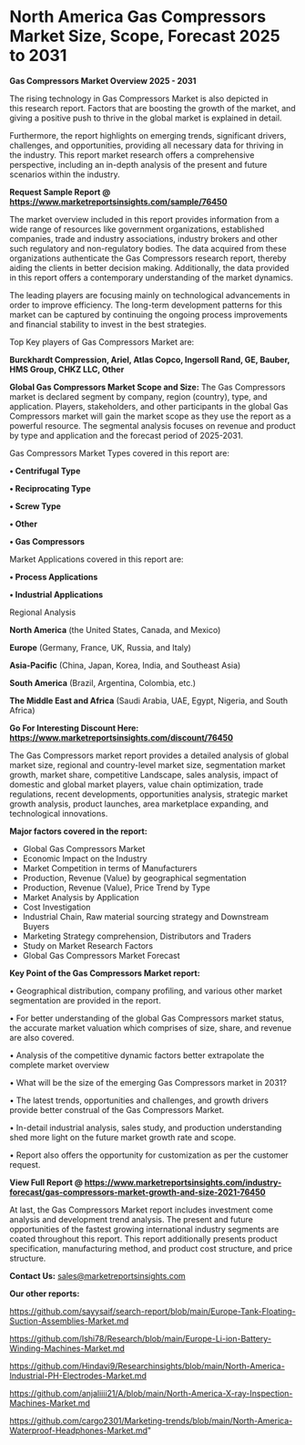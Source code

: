 # North America Gas Compressors Market Size, Scope, Forecast 2025 to 2031

<Strong> Gas Compressors Market Overview 2025 - 2031</strong>

The rising technology in Gas Compressors Market is also depicted in this research report. Factors that are boosting the growth of the market, and giving a positive push to thrive in the global market is explained in detail.

Furthermore, the report highlights on emerging trends, significant drivers, challenges, and opportunities, providing all necessary data for thriving in the industry. This report market research offers a comprehensive perspective, including an in-depth analysis of the present and future scenarios within the industry.

<strong>Request Sample Report @ <a href=https://www.marketreportsinsights.com/sample/76450>https://www.marketreportsinsights.com/sample/76450</a></strong>

The market overview included in this report provides information from a wide range of resources like government organizations, established companies, trade and industry associations, industry brokers and other such regulatory and non-regulatory bodies. The data acquired from these organizations authenticate the Gas Compressors research report, thereby aiding the clients in better decision making. Additionally, the data provided in this report offers a contemporary understanding of the market dynamics.

The leading players are focusing mainly on technological advancements in order to improve efficiency. The long-term development patterns for this market can be captured by continuing the ongoing process improvements and financial stability to invest in the best strategies.

Top Key players of Gas Compressors Market are:

<strong>Burckhardt Compression, Ariel, Atlas Copco, Ingersoll Rand, GE, Bauber, HMS Group, CHKZ LLC, Other</strong>

<strong><b>Global Gas Compressors Market Scope and Size:</b></strong>
The Gas Compressors market is declared segment by company, region (country), type, and application. Players, stakeholders, and other participants in the global Gas Compressors market will gain the market scope as they use the report as a powerful resource. The segmental analysis focuses on revenue and product by type and application and the forecast period of 2025-2031.

Gas Compressors Market Types covered in this report are:

<strong>• Centrifugal Type

• Reciprocating Type

• Screw Type

• Other

• Gas Compressors</strong>

Market Applications covered in this report are:

<strong>• Process Applications

• Industrial Applications</strong> 

Regional Analysis

<strong>North America</strong> (the United States, Canada, and Mexico)

<strong>Europe</strong> (Germany, France, UK, Russia, and Italy)

<strong>Asia-Pacific</strong> (China, Japan, Korea, India, and Southeast Asia)

<strong>South America</strong> (Brazil, Argentina, Colombia, etc.)

<strong>The Middle East and Africa</strong> (Saudi Arabia, UAE, Egypt, Nigeria, and South Africa)

<strong>Go For Interesting Discount Here: <a href=https://www.marketreportsinsights.com/discount/76450>https://www.marketreportsinsights.com/discount/76450</a></strong>

The Gas Compressors market report provides a detailed analysis of global market size, regional and country-level market size, segmentation market growth, market share, competitive Landscape, sales analysis, impact of domestic and global market players, value chain optimization, trade regulations, recent developments, opportunities analysis, strategic market growth analysis, product launches, area marketplace expanding, and technological innovations.

<strong><b>Major factors covered in the report:</b></strong>
<ul>
  <li>Global Gas Compressors Market </li>
  <li>Economic Impact on the Industry</li>
  <li>Market Competition in terms of Manufacturers</li>
  <li>Production, Revenue (Value) by geographical segmentation</li>
  <li>Production, Revenue (Value), Price Trend by Type</li>
  <li>Market Analysis by Application</li>
  <li>Cost Investigation</li>
  <li>Industrial Chain, Raw material sourcing strategy and Downstream Buyers</li>
  <li>Marketing Strategy comprehension, Distributors and Traders</li>
  <li>Study on Market Research Factors</li>
  <li>Global Gas Compressors Market Forecast</li>
</ul>

<strong><b>Key Point of the Gas Compressors Market report:</b></strong>

• Geographical distribution, company profiling, and various other market segmentation are provided in the report.

• For better understanding of the global Gas Compressors market status, the accurate market valuation which comprises of size, share, and revenue are also covered.

• Analysis of the competitive dynamic factors better extrapolate the complete market overview

• What will be the size of the emerging Gas Compressors market in 2031?

• The latest trends, opportunities and challenges, and growth drivers provide better construal of the Gas Compressors Market.

• In-detail industrial analysis, sales study, and production understanding shed more light on the future market growth rate and scope.

• Report also offers the opportunity for customization as per the customer request.

<strong><b>View Full Report @ <a href=https://www.marketreportsinsights.com/industry-forecast/gas-compressors-market-growth-and-size-2021-76450>https://www.marketreportsinsights.com/industry-forecast/gas-compressors-market-growth-and-size-2021-76450</a></b></strong>


At last, the Gas Compressors Market report includes investment come analysis and development trend analysis. The present and future opportunities of the fastest growing international industry segments are coated throughout this report. This report additionally presents product specification, manufacturing method, and product cost structure, and price structure.

<strong>Contact Us:</strong>
sales@marketreportsinsights.com

<strong>Our other reports:</strong>

<a href=https://github.com/sayysaif/search-report/blob/main/Europe-Tank-Floating-Suction-Assemblies-Market.md>https://github.com/sayysaif/search-report/blob/main/Europe-Tank-Floating-Suction-Assemblies-Market.md</a>

<a href=https://github.com/Ishi78/Research/blob/main/Europe-Li-ion-Battery-Winding-Machines-Market.md>https://github.com/Ishi78/Research/blob/main/Europe-Li-ion-Battery-Winding-Machines-Market.md</a>

<a href=https://github.com/Hindavi9/Researchinsights/blob/main/North-America-Industrial-PH-Electrodes-Market.md>https://github.com/Hindavi9/Researchinsights/blob/main/North-America-Industrial-PH-Electrodes-Market.md</a>

<a href=https://github.com/anjaliiii21/A/blob/main/North-America-X-ray-Inspection-Machines-Market.md>https://github.com/anjaliiii21/A/blob/main/North-America-X-ray-Inspection-Machines-Market.md</a>

<a href=https://github.com/cargo2301/Marketing-trends/blob/main/North-America-Waterproof-Headphones-Market.md>https://github.com/cargo2301/Marketing-trends/blob/main/North-America-Waterproof-Headphones-Market.md</a>"
